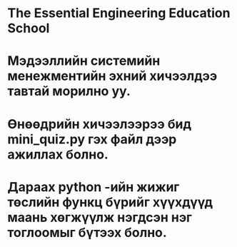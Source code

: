 # The Essential Engineering Education School
# Мэдээллийн системийн менежментийн эхний хичээлдээ тавтай морилно уу.
# Өнөөдрийн хичээлээрээ бид mini_quiz.py гэх файл дээр ажиллах болно. 
# Дараах python -ийн жижиг төслийн функц бүрийг хүүхдүүд маань хөгжүүлж нэгдсэн нэг тоглоомыг бүтээх болно. 
